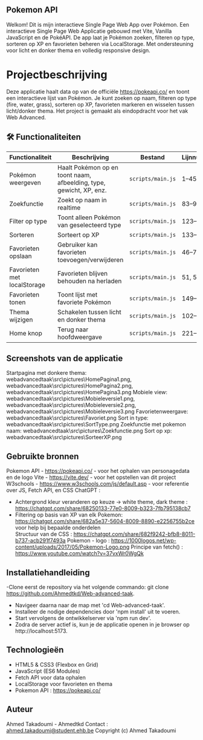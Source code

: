 ## Pokemon API
Welkom! Dit is mijn interactieve Single Page Web App over Pokémon.
Een interactieve Single Page Web Applicatie gebouwd met Vite, Vanilla JavaScript en de PokéAPI. De app laat je Pokémon zoeken, filteren op type, sorteren op XP en favorieten beheren via LocalStorage. Met ondersteuning voor licht en donker thema en volledig responsive design.

#  Projectbeschrijving
Deze applicatie haalt data op van de officiële https://pokeapi.co/ en toont een interactieve lijst van Pokémon. Je kunt zoeken op naam, filteren op type (fire, water, grass), sorteren op XP, favorieten markeren en wisselen tussen licht/donker thema. Het project is gemaakt als eindopdracht voor het vak Web Advanced.
			
## 🛠 Functionaliteiten

| Functionaliteit           | Beschrijving                                             | Bestand                        | Lijnnummers     |
|---------------------------|--------------------------------------------------------|------------------                |------------------|
| Pokémon weergeven         | Haalt Pokémon op en toont naam, afbeelding, type, gewicht, XP, enz. | `scripts/main.js`     | 1–45           |
| Zoekfunctie               | Zoekt op naam in realtime                              | `scripts/main.js`                  | 83–98           |
| Filter op type            | Toont alleen Pokémon van geselecteerd type            | `scripts/main.js`                   | 123–130         |
| Sorteren                  | Sorteert op XP                                         | `scripts/main.js`                  | 133–146         |
| Favorieten opslaan        | Gebruiker kan favorieten toevoegen/verwijderen        | `scripts/main.js`                   | 46–73           |
| Favorieten met localStorage | Favorieten blijven behouden na herladen              | `scripts/main.js`                  | 51, 57, 69       |
| Favorieten tonen          | Toont lijst met favoriete Pokémon                     | `scripts/main.js`                   | 149–219         |
| Thema wijzigen            | Schakelen tussen licht en donker thema                | `scripts/main.js`                   | 102–121         |
| Home knop                 | Terug naar hoofdweergave                              | `scripts/main.js`                   | 221–229         |


## Screenshots van de applicatie
Startpagina met donkere thema: webadvancedtaak\src\pictures\HomePagina1.png, webadvancedtaak\src\pictures\HomePagina2.png, webadvancedtaak\src\pictures\HomePagina3.png
Mobiele view: webadvancedtaak\src\pictures\Mobieleversie1.png, webadvancedtaak\src\pictures\Mobieleversie2.png, webadvancedtaak\src\pictures\Mobieleversie3.png
Favorietenweergave: webadvancedtaak\src\pictures\Favoriet.png
Sort in type: webadvancedtaak\src\pictures\SortType.png
Zoekfunctie met pokemon naam: webadvancedtaak\src\pictures\Zoekfunctie.png
Sort op xp: webadvancedtaak\src\pictures\SorteerXP.png



##  Gebruikte bronnen
Pokemon API - https://pokeapi.co/ - voor het ophalen van personagedata en de logo
Vite - https://vite.dev/ - voor het opstellen van dit project
W3schools - https://www.w3schools.com/js/default.asp - voor referentie over JS, Fetch API, en CSS
ChatGPT :
- Achtergrond kleur veranderen op keuze -> white theme, dark theme : https://chatgpt.com/share/68250133-77e0-8009-b323-7fb795138cb7
- Filtering op basis van XP van elk Pokemon: https://chatgpt.com/share/682a5e37-5604-8009-8890-e2256755b2ce 
   voor help bij bepaalde onderdelen  
Structuur van de CSS : https://chatgpt.com/share/682f9242-bfb8-8011-b737-acb291f7493a 
Pokemon - logo : https://1000logos.net/wp-content/uploads/2017/05/Pokemon-Logo.png 
Principe van fetch() : https://www.youtube.com/watch?v=37vxWr0WgQk 

## Installatiehandleiding

  -Clone eerst de repository via het volgende commando: git clone https://github.com/Ahmedtkd/Web-advanced-taak.
  - Navigeer daarna naar de map met 'cd Web-advanced-taak'.
  - Installeer de nodige dependencies door 'npm install' uit te voeren.
  - Start vervolgens de ontwikkelserver via 'npm run dev'.
  - Zodra de server actief is, kun je de applicatie openen in je browser op http://localhost:5173.

## Technologieën
- HTML5 & CSS3 (Flexbox en Grid)
- JavaScript (ES6 Modules)
- Fetch API voor data ophalen
- LocalStorage voor favorieten en thema
- Pokemon API :  https://pokeapi.co/

## Auteur
Ahmed Takadoumi - Ahmedtkd
Contact : ahmed.takadoumi@student.ehb.be
Copyright (c) Ahmed Takadoumi

			
			


			
			
			
			
			

			
			
			
			
			

































